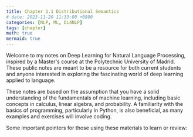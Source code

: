 ```yaml
---
title: Chapter 1.1 Distributional Semantics
# date: 2023-11-20 11:33:00 +0800
categories: [NLP, ML, DL4NLP]
tags: [chapter]
math: true
mermaid: true
---
```



Welcome to my notes on Deep Learning for Natural Language Processing, inspired by a Master's course at the Polytechnic University of Madrid. These public notes are meant to be a resource for both current students and anyone interested in exploring the fascinating world of deep learning applied to language.

These notes are based on the assumption that you have a solid understanding of the fundamentals of machine learning, including basic concepts in calculus, linear algebra, and probability. A familiarity with the basics of programming, particularly in Python, is also beneficial, as many examples and exercises will involve coding.

Some important pointers for those using these materials to learn or review:
